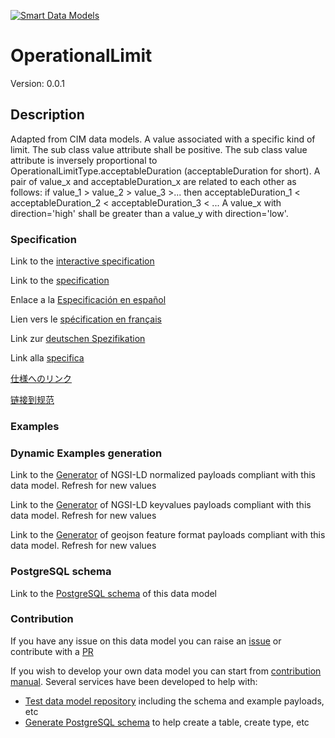 [![Smart Data Models](https://smartdatamodels.org/wp-content/uploads/2022/01/SmartDataModels_logo.png "Logo")](https://smartdatamodels.org)
# OperationalLimit
Version: 0.0.1

## Description 

Adapted from CIM data models. A value associated with a specific kind of limit.  The sub class value attribute shall be positive.  The sub class value attribute is inversely proportional to OperationalLimitType.acceptableDuration (acceptableDuration for short). A pair of value_x and acceptableDuration_x are related to each other as follows: if value_1 > value_2 > value_3 >... then acceptableDuration_1 < acceptableDuration_2 < acceptableDuration_3 < ... A value_x with direction='high' shall be greater than a value_y with direction='low'.
### Specification

Link to the [interactive specification](https://swagger.lab.fiware.org/?url=https://smart-data-models.github.io/dataModel.EnergyCIM/OperationalLimit/swagger.yaml)

Link to the [specification](https://github.com/smart-data-models/dataModel.EnergyCIM/blob/master/OperationalLimit/doc/spec.md)

Enlace a la [Especificación en español](https://github.com/smart-data-models/dataModel.EnergyCIM/blob/master/OperationalLimit/doc/spec_ES.md)

Lien vers le [spécification en français](https://github.com/smart-data-models/dataModel.EnergyCIM/blob/master/OperationalLimit/doc/spec_FR.md)

Link zur [deutschen Spezifikation](https://github.com/smart-data-models/dataModel.EnergyCIM/blob/master/OperationalLimit/doc/spec_DE.md)

Link alla [specifica](https://github.com/smart-data-models/dataModel.EnergyCIM/blob/master/OperationalLimit/doc/spec_IT.md)

[仕様へのリンク](https://github.com/smart-data-models/dataModel.EnergyCIM/blob/master/OperationalLimit/doc/spec_JA.md)

[链接到规范](https://github.com/smart-data-models/dataModel.EnergyCIM/blob/master/OperationalLimit/doc/spec_ZH.md)
### Examples
### Dynamic Examples generation

Link to the [Generator](https://smartdatamodels.org/extra/ngsi-ld_generator.php?schemaUrl=https://raw.githubusercontent.com/smart-data-models/dataModel.EnergyCIM/master/OperationalLimit/schema.json&email=info@smartdatamodels.org) of NGSI-LD normalized payloads compliant with this data model. Refresh for new values

Link to the [Generator](https://smartdatamodels.org/extra/ngsi-ld_generator_keyvalues.php?schemaUrl=https://raw.githubusercontent.com/smart-data-models/dataModel.EnergyCIM/master/OperationalLimit/schema.json&email=info@smartdatamodels.org) of NGSI-LD keyvalues payloads compliant with this data model. Refresh for new values

Link to the [Generator](https://smartdatamodels.org/extra/geojson_features_generator.php?schemaUrl=https://raw.githubusercontent.com/smart-data-models/dataModel.EnergyCIM/master/OperationalLimit/schema.json&email=info@smartdatamodels.org) of geojson feature format payloads compliant with this data model. Refresh for new values
### PostgreSQL schema

Link to the [PostgreSQL schema](https://github.com/smart-data-models/dataModel.EnergyCIM/blob/master/OperationalLimit/schema.sql) of this data model
### Contribution

 If you have any issue on this data model you can raise an [issue](https://github.com/smart-data-models/dataModel.EnergyCIM/issues)  or contribute with a [PR](https://github.com/smart-data-models/dataModel.EnergyCIM/pulls)

 If you wish to develop your own data model you can start from [contribution manual](https://bit.ly/contribution_manual). Several services have been developed to help with: 
 - [Test data model repository](https://smartdatamodels.org/index.php/data-models-contribution-api/) including the schema and example payloads, etc
 - [Generate PostgreSQL schema](https://smartdatamodels.org/index.php/sql-service/) to help create a table, create type, etc